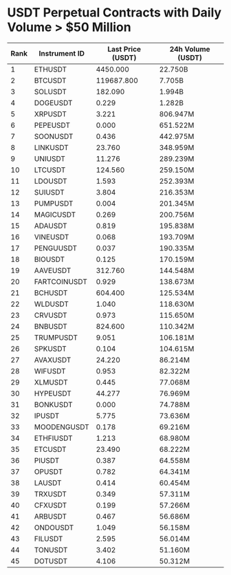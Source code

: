 # USDT Perpetual Contracts with Daily Volume > $50 Million

| Rank | Instrument ID | Last Price (USDT) | 24h Volume (USDT) |
|------|---------------|-------------------|-------------------|
| 1 | ETHUSDT | 4450.000 | 22.750B |
| 2 | BTCUSDT | 119687.800 | 7.705B |
| 3 | SOLUSDT | 182.090 | 1.994B |
| 4 | DOGEUSDT | 0.229 | 1.282B |
| 5 | XRPUSDT | 3.221 | 806.947M |
| 6 | PEPEUSDT | 0.000 | 651.522M |
| 7 | SOONUSDT | 0.436 | 442.975M |
| 8 | LINKUSDT | 23.760 | 348.959M |
| 9 | UNIUSDT | 11.276 | 289.239M |
| 10 | LTCUSDT | 124.560 | 259.150M |
| 11 | LDOUSDT | 1.593 | 252.393M |
| 12 | SUIUSDT | 3.804 | 216.353M |
| 13 | PUMPUSDT | 0.004 | 201.345M |
| 14 | MAGICUSDT | 0.269 | 200.756M |
| 15 | ADAUSDT | 0.819 | 195.838M |
| 16 | VINEUSDT | 0.068 | 193.709M |
| 17 | PENGUUSDT | 0.037 | 190.335M |
| 18 | BIOUSDT | 0.125 | 170.159M |
| 19 | AAVEUSDT | 312.760 | 144.548M |
| 20 | FARTCOINUSDT | 0.929 | 138.673M |
| 21 | BCHUSDT | 604.400 | 125.534M |
| 22 | WLDUSDT | 1.040 | 118.630M |
| 23 | CRVUSDT | 0.973 | 115.650M |
| 24 | BNBUSDT | 824.600 | 110.342M |
| 25 | TRUMPUSDT | 9.051 | 106.181M |
| 26 | SPKUSDT | 0.104 | 104.615M |
| 27 | AVAXUSDT | 24.220 | 86.214M |
| 28 | WIFUSDT | 0.953 | 82.322M |
| 29 | XLMUSDT | 0.445 | 77.068M |
| 30 | HYPEUSDT | 44.277 | 76.969M |
| 31 | BONKUSDT | 0.000 | 74.788M |
| 32 | IPUSDT | 5.775 | 73.636M |
| 33 | MOODENGUSDT | 0.178 | 69.216M |
| 34 | ETHFIUSDT | 1.213 | 68.980M |
| 35 | ETCUSDT | 23.490 | 68.222M |
| 36 | PIUSDT | 0.387 | 64.558M |
| 37 | OPUSDT | 0.782 | 64.341M |
| 38 | LAUSDT | 0.414 | 60.454M |
| 39 | TRXUSDT | 0.349 | 57.311M |
| 40 | CFXUSDT | 0.199 | 57.266M |
| 41 | ARBUSDT | 0.467 | 56.686M |
| 42 | ONDOUSDT | 1.049 | 56.158M |
| 43 | FILUSDT | 2.595 | 56.014M |
| 44 | TONUSDT | 3.402 | 51.160M |
| 45 | DOTUSDT | 4.106 | 50.312M |
